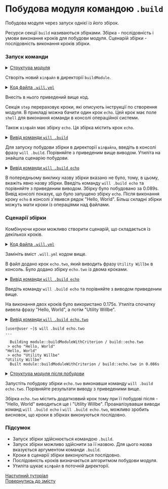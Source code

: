 # Побудова модуля командою <code>.build</code>

Побудова модуля через запуск однієї із його збірок.

Ресурси cекції `build` називаються збірками. Збірка - послідовність і умови виконання кроків для побудови модуля. Сценарій збірки - послідовність виконання кроків збірки.  

### Запуск команди

<details>
  <summary><u>Структура модуля</u></summary>

```
buildModule
     └── .will.yml
```

</details>

Створіть новий `вілфайл` в директорії `buildModule`.

<details>
  <summary><u>Код файла <code>.will.yml</code></u></summary>

```yaml
about :

    name : buildModule
    description : "Using build command"
    version : 0.0.1
    keywords :
        - willbe

step :

  echo :
    shell : echo "Hello, World!"

build :

  echo:
    steps :
       - echo

```

</details>

Внесіть в нього приведений вище код.  

Секція `step` перераховує кроки, які описують інструкції по створення модуля. В прикладі можна бачити один крок `echo`. Цей крок має поле `shell` для виконання команди в консолі операційної системи.

Також `вілфайл` має збірку `echo`. Ця збірка містить крок `echo`.

<details>
  <summary><u>Вивід команди <code>will .build</code></u></summary>

```
[user@user ~]$ will .build
...
Please specify exactly one build scenario, none satisfies passed arguments

```

</details>

Для запуску побудови збірки в директорії `вілфайла`, введіть в консолі фразу `will .build`. Порівняйте з приведеним вище виводом. Утиліта на знайшла сценарію побудови.

<details>
  <summary><u>Вивід команди <code>will .build echo</code></u></summary>

```
[user@user ~]$ will .build echo
Command ".build echo"
...
  Building echo
 > echo "Hello, World"
Hello, World
  Built echo.debug in 0.089s

```

</details>

В попередньому виклику назву збірки вказано не було, тому, в цьому, вкажіть явно назву збірки. Введіть команду `will .build echo` та порівняйте з приведеним виводом. Збірку було побудовано за 0.089s. Вивід консолі показує, що було запущено збірку `echo`. Після виконання кроку `echo` в консолі з'явився рядок "Hello, World". Більш складні збірки можуть мати кроки із операціями над файлами.

### Сценарії збірки

Комбінуючи кроки можливо створити сценарій, що складається із декількох кроків.

<details>
  <summary><u>Код файла <code>.will.yml</code></u></summary>

```yaml
about :

    name : buildModuleWithCriterion
    description : "Output of various phrases using criterions"
    version : 0.0.1
    keywords :
        - willbe

step :

  echo :
    shell : echo "Hello, World"

  echo.two :
    shell : echo "Utility Willbe"

build :

  echo:
    steps :
       - echo.two

  echo.two:
    steps :
      - echo
      - echo.two

```

</details>

Замініть вміст `.will.yml` кодом вище.

В файл додано крок `echo.two`, який виводить фразу `Utility Willbe` в консоль. Було додано збірку `echo.two` із двома кроками.

<details>
  <summary><u>Вивід команди <code>will .build echo</code></u></summary>

```
[user@user ~]$ will .build echo
...
  Building echo
 > echo "Hello, World"
Hello, World
 > echo "Utility Willbe"
Utility Willbe
  Built echo in 0.175s

```

</details>

Введіть команду `will .build echo` та порівняйте з виводом приведеним вище.

На виконання двох кроків було використано 0.175s. Утиліта спочатку вивела фразу "Hello, World", а потім "Utility Willbe".

<details>
  <summary><u>Вивід команди <code>will .build echo.two</code></u>


```
[user@user ~]$ will .build echo.two
...

  Building module::buildModuleWithCriterion / build::echo.two
 > echo "Hello, World"
"Hello, World"
 > echo "Utility Willbe"
"Utility Willbe"
  Built module::buildModuleWithCriterion / build::echo.two in 0.086s

```
</details>
<details>
  <summary><u>Структура модуля після побудови</u></summary>

```
buildModule              
     └── .will.yml     
```

</details>

Запустіть побудову збірки `echo.two` виконавши команду `will .build echo.two`. Порівняйте результати виводу з приведеними вище.  

Збірка `echo.two` містить додатковвий крок тому при її побудові після - "Hello, World" виводиться ще і "Utility Willbe". Проаналізувавши виводи команд `will .build echo` i `will .build echo.two`, можливо зробить висновок, що кроки в збірках виконуються послідовно.

### Підсумок

- Запуск збірки здійснюється командою `.build`.
- Запуск збірки можливо здійснити за її назвою. Для цього назва вказується аргументом команди `.build`.
- Кроки в сценарії збірки виконуються послідовно.
- Послідовність кроків визначається алгоритмом побудови модуля.
- Утиліта шукає `вілфайл` в поточній директорії.

[Наступний туторіал](StepSubmodules.md)  
[Повернутись до змісту](../README.md#tutorials)
